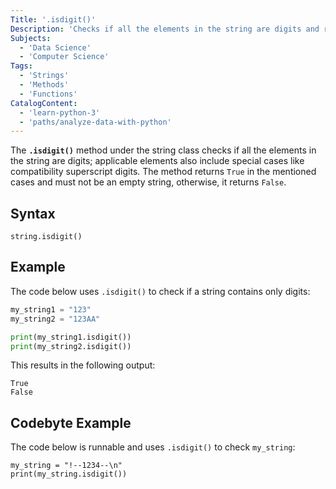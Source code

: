 ```yaml
---
Title: '.isdigit()'
Description: 'Checks if all the elements in the string are digits and returns a boolean flag.'
Subjects:
  - 'Data Science'
  - 'Computer Science'
Tags:
  - 'Strings'
  - 'Methods'
  - 'Functions'
CatalogContent:
  - 'learn-python-3'
  - 'paths/analyze-data-with-python'
---
```


The **`.isdigit()`** method under the string class checks if all the elements in the string are digits; applicable elements also include special cases like compatibility superscript digits. The method returns `True` in the mentioned cases and must not be an empty string, otherwise, it returns `False`.

## Syntax

```pseudo
string.isdigit()
```

## Example

The code below uses `.isdigit()` to check if a string contains only digits:

```py
my_string1 = "123"
my_string2 = "123AA"

print(my_string1.isdigit())
print(my_string2.isdigit())
```

This results in the following output:

```shell
True
False
```

## Codebyte Example

The code below is runnable and uses `.isdigit()` to check `my_string`:

```codebyte/python
my_string = "!--1234--\n"
print(my_string.isdigit())
```
